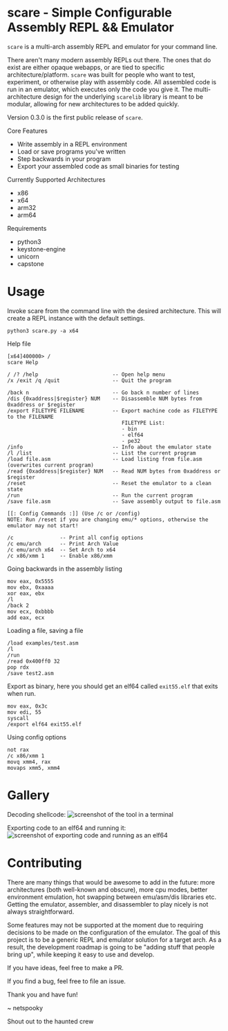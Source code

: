 # scare - Simple Configurable Assembly REPL && Emulator

`scare` is a multi-arch assembly REPL and emulator for your command line.

There aren't many modern assembly REPLs out there. The ones that do exist are either opaque webapps, or are tied to specific architecture/platform. `scare` was built for people who want to test, experiment, or otherwise play with assembly code. All assembled code is run in an emulator, which executes only the code you give it. The multi-architecture design for the underlying `scarelib` library is meant to be modular, allowing for new architectures to be added quickly. 

Version 0.3.0 is the first public release of `scare`.

Core Features
- Write assembly in a REPL environment
- Load or save programs you've written
- Step backwards in your program
- Export your assembled code as small binaries for testing

Currently Supported Architectures
- x86
- x64
- arm32
- arm64

Requirements
- python3
- keystone-engine
- unicorn
- capstone

# Usage

Invoke scare from the command line with the desired architecture. This will create a REPL instance with the default settings.
```
python3 scare.py -a x64
```

Help file
```
[x64]400000> /
scare Help

/ /? /help                        -- Open help menu
/x /exit /q /quit                 -- Quit the program

/back n                           -- Go back n number of lines
/dis {0xaddress|$register} NUM    -- Disassemble NUM bytes from 0xaddress or $register
/export FILETYPE FILENAME         -- Export machine code as FILETYPE to the FILENAME
                                     FILETYPE List:
                                     - bin
                                     - elf64
                                     - pe32
/info                             -- Info about the emulator state
/l /list                          -- List the current program
/load file.asm                    -- Load listing from file.asm (overwrites current program)
/read {0xaddress|$register} NUM   -- Read NUM bytes from 0xaddress or $register
/reset                            -- Reset the emulator to a clean state
/run                              -- Run the current program
/save file.asm                    -- Save assembly output to file.asm

[[: Config Commands :]] (Use /c or /config)
NOTE: Run /reset if you are changing emu/* options, otherwise the emulator may not start!

/c               -- Print all config options
/c emu/arch      -- Print Arch Value
/c emu/arch x64  -- Set Arch to x64
/c x86/xmm 1     -- Enable x86/xmm
```

Going backwards in the assembly listing
```
mov eax, 0x5555
mov ebx, 0xaaaa
xor eax, ebx
/l
/back 2
mov ecx, 0xbbbb
add eax, ecx
```

Loading a file, saving a file
```
/load examples/test.asm
/l
/run
/read 0x400ff0 32
pop rdx
/save test2.asm
```

Export as binary, here you should get an elf64 called `exit55.elf` that exits when run.
```
mov eax, 0x3c
mov edi, 55
syscall
/export elf64 exit55.elf
```

Using config options

```
not rax
/c x86/xmm 1
movq xmm4, rax
movaps xmm5, xmm4
```

# Gallery

Decoding shellcode:
![screenshot of the tool in a terminal](https://user-images.githubusercontent.com/26436276/226787427-0b6827a6-1c13-40f7-9bc0-ee235740d780.png)

Exporting code to an elf64 and running it:
![screenshot of exporting code and running as an elf64](https://user-images.githubusercontent.com/26436276/226787469-eb7c6d7d-2481-447b-b2fc-4390f643cc61.png)

# Contributing

There are many things that would be awesome to add in the future: more architectures (both well-known and obscure), more cpu modes, better environment emulation, hot swapping between emu/asm/dis libraries etc. Getting the emulator, assembler, and disassembler to play nicely is not always straightforward. 

Some features may not be supported at the moment due to requiring decisions to be made on the configuration of the emulator. The goal of this project is to be a generic REPL and emulator solution for a target arch. As a result, the development roadmap is going to be "adding stuff that people bring up", while keeping it easy to use and develop.

If you have ideas, feel free to make a PR.

If you find a bug, feel free to file an issue.

Thank you and have fun!

~ netspooky

Shout out to the haunted crew
